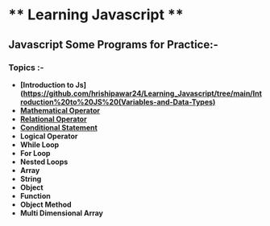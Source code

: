 # ** Learning Javascript **
## Javascript Some Programs for Practice:-
### Topics :-
-  **[Introduction to Js](https://github.com/hrishipawar24/Learning_Javascript/tree/main/Introduction%20to%20JS%20(Variables-and-Data-Types)**
-  **[Mathematical Operator](https://github.com/hrishipawar24/Learning_Javascript/tree/main/Mathematical%20Operator)**
- **[Relational Operator](https://github.com/hrishipawar24/Learning_Javascript/tree/main/Relational%20Operator)**
- **[Conditional Statement](https://github.com/hrishipawar24/Learning_Javascript/tree/main/Conditional_Statement)**
- **Logical Operator**
- **While Loop**
- **For Loop**
- **Nested Loops**
- **Array**
- **String**
- **Object**
- **Function**
- **Object Method**
- **Multi Dimensional Array**

